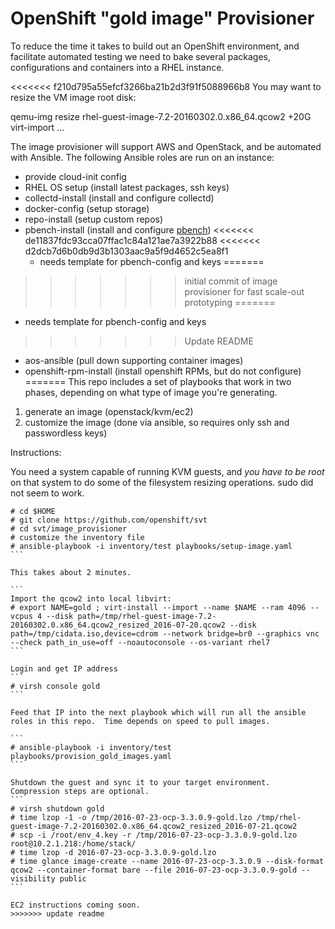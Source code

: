 # OpenShift "gold image" Provisioner

To reduce the time it takes to build out an OpenShift environment, and facilitate automated testing we need to bake several packages, configurations and containers into a RHEL instance.

<<<<<<< f210d795a55efcf3266ba21b2d3f91f5088966b8
You may want to resize the VM image root disk:

qemu-img resize rhel-guest-image-7.2-20160302.0.x86_64.qcow2 +20G
virt-import ... 

The image provisioner will support AWS and OpenStack, and be automated with Ansible.  The following Ansible roles are run on an instance:

- provide cloud-init config
- RHEL OS setup (install latest packages, ssh keys)
- collectd-install (install and configure collectd)
- docker-config (setup storage)
- repo-install (setup custom repos)
- pbench-install (install and configure [pbench](https://github.com/distributed-system-analysis/pbench))
<<<<<<< de11837fdc93cca07ffac1c84a121ae7a3922b88
<<<<<<< d2dcb7d6b0db9d3b1303aac9a5f9d4652c5ea8f1
  - needs template for pbench-config and keys
=======
>>>>>>> initial commit of image provisioner for fast scale-out prototyping
=======
  - needs template for pbench-config and keys
>>>>>>> Update README
- aos-ansible (pull down supporting container images)
- openshift-rpm-install (install openshift RPMs, but do not configure)
=======
This repo includes a set of playbooks that work in two phases, depending on what type of image you're generating.

1) generate an image (openstack/kvm/ec2)
2) customize the image (done via ansible, so requires only ssh and passwordless keys)

Instructions:

You need a system capable of running KVM guests, and *you have to be root* on that system to do some of the filesystem resizing operations.
sudo did not seem to work.

````
# cd $HOME
# git clone https://github.com/openshift/svt
# cd svt/image_provisioner
# customize the inventory file
# ansible-playbook -i inventory/test playbooks/setup-image.yaml
```

This takes about 2 minutes.

```
Import the qcow2 into local libvirt:
# export NAME=gold ; virt-install --import --name $NAME --ram 4096 --vcpus 4 --disk path=/tmp/rhel-guest-image-7.2-20160302.0.x86_64.qcow2_resized_2016-07-20.qcow2 --disk path=/tmp/cidata.iso,device=cdrom --network bridge=br0 --graphics vnc --check path_in_use=off --noautoconsole --os-variant rhel7
```

Login and get IP address
```
# virsh console gold 
```

Feed that IP into the next playbook which will run all the ansible roles in this repo.  Time depends on speed to pull images.

```
# ansible-playbook -i inventory/test playbooks/provision_gold_images.yaml 
```

Shutdown the guest and sync it to your target environment.  Compression steps are optional.
```
# virsh shutdown gold
# time lzop -1 -o /tmp/2016-07-23-ocp-3.3.0.9-gold.lzo /tmp/rhel-guest-image-7.2-20160302.0.x86_64.qcow2_resized_2016-07-21.qcow2
# scp -i /root/env_4.key -r /tmp/2016-07-23-ocp-3.3.0.9-gold.lzo root@10.2.1.218:/home/stack/
# time lzop -d 2016-07-23-ocp-3.3.0.9-gold.lzo
# time glance image-create --name 2016-07-23-ocp-3.3.0.9 --disk-format qcow2 --container-format bare --file 2016-07-23-ocp-3.3.0.9-gold --visibility public
```

EC2 instructions coming soon.
>>>>>>> update readme
